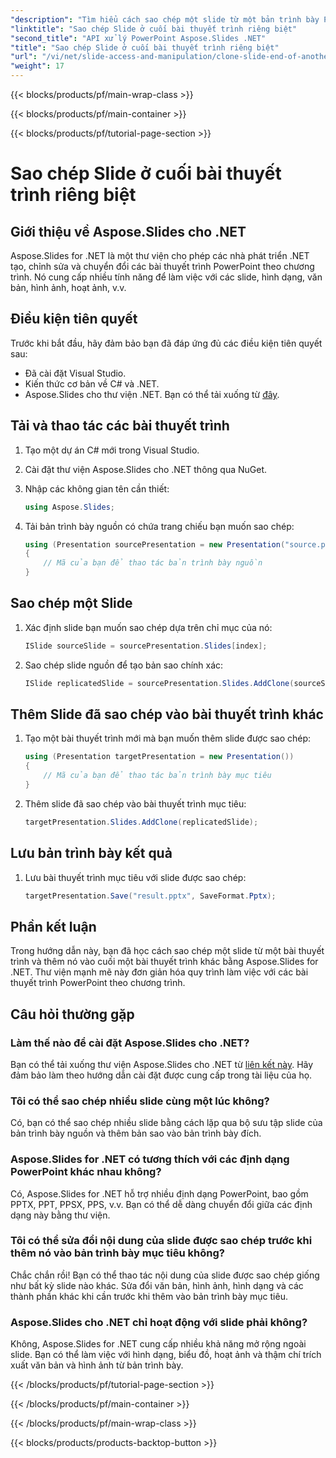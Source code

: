 ```yaml
---
"description": "Tìm hiểu cách sao chép một slide từ một bản trình bày PowerPoint và thêm vào một slide khác bằng Aspose.Slides for .NET. Hướng dẫn từng bước này cung cấp mã nguồn và hướng dẫn rõ ràng để thao tác slide liền mạch."
"linktitle": "Sao chép Slide ở cuối bài thuyết trình riêng biệt"
"second_title": "API xử lý PowerPoint Aspose.Slides .NET"
"title": "Sao chép Slide ở cuối bài thuyết trình riêng biệt"
"url": "/vi/net/slide-access-and-manipulation/clone-slide-end-of-another-presentation/"
"weight": 17
---
```


{{< blocks/products/pf/main-wrap-class >}}

{{< blocks/products/pf/main-container >}}

{{< blocks/products/pf/tutorial-page-section >}}

# Sao chép Slide ở cuối bài thuyết trình riêng biệt


## Giới thiệu về Aspose.Slides cho .NET

Aspose.Slides for .NET là một thư viện cho phép các nhà phát triển .NET tạo, chỉnh sửa và chuyển đổi các bài thuyết trình PowerPoint theo chương trình. Nó cung cấp nhiều tính năng để làm việc với các slide, hình dạng, văn bản, hình ảnh, hoạt ảnh, v.v.

## Điều kiện tiên quyết

Trước khi bắt đầu, hãy đảm bảo bạn đã đáp ứng đủ các điều kiện tiên quyết sau:

- Đã cài đặt Visual Studio.
- Kiến thức cơ bản về C# và .NET.
- Aspose.Slides cho thư viện .NET. Bạn có thể tải xuống từ [đây](https://releases.aspose.com/slides/net/).

## Tải và thao tác các bài thuyết trình

1. Tạo một dự án C# mới trong Visual Studio.
2. Cài đặt thư viện Aspose.Slides cho .NET thông qua NuGet.
3. Nhập các không gian tên cần thiết:
   
   ```csharp
   using Aspose.Slides;
   ```

4. Tải bản trình bày nguồn có chứa trang chiếu bạn muốn sao chép:

   ```csharp
   using (Presentation sourcePresentation = new Presentation("source.pptx"))
   {
       // Mã của bạn để thao tác bản trình bày nguồn
   }
   ```

## Sao chép một Slide

1. Xác định slide bạn muốn sao chép dựa trên chỉ mục của nó:

   ```csharp
   ISlide sourceSlide = sourcePresentation.Slides[index];
   ```

2. Sao chép slide nguồn để tạo bản sao chính xác:

   ```csharp
   ISlide replicatedSlide = sourcePresentation.Slides.AddClone(sourceSlide);
   ```

## Thêm Slide đã sao chép vào bài thuyết trình khác

1. Tạo một bài thuyết trình mới mà bạn muốn thêm slide được sao chép:

   ```csharp
   using (Presentation targetPresentation = new Presentation())
   {
       // Mã của bạn để thao tác bản trình bày mục tiêu
   }
   ```

2. Thêm slide đã sao chép vào bài thuyết trình mục tiêu:

   ```csharp
   targetPresentation.Slides.AddClone(replicatedSlide);
   ```

## Lưu bản trình bày kết quả

1. Lưu bài thuyết trình mục tiêu với slide được sao chép:

   ```csharp
   targetPresentation.Save("result.pptx", SaveFormat.Pptx);
   ```

## Phần kết luận

Trong hướng dẫn này, bạn đã học cách sao chép một slide từ một bài thuyết trình và thêm nó vào cuối một bài thuyết trình khác bằng Aspose.Slides for .NET. Thư viện mạnh mẽ này đơn giản hóa quy trình làm việc với các bài thuyết trình PowerPoint theo chương trình.

## Câu hỏi thường gặp

### Làm thế nào để cài đặt Aspose.Slides cho .NET?

Bạn có thể tải xuống thư viện Aspose.Slides cho .NET từ [liên kết này](https://releases.aspose.com/slides/net/). Hãy đảm bảo làm theo hướng dẫn cài đặt được cung cấp trong tài liệu của họ.

### Tôi có thể sao chép nhiều slide cùng một lúc không?

Có, bạn có thể sao chép nhiều slide bằng cách lặp qua bộ sưu tập slide của bản trình bày nguồn và thêm bản sao vào bản trình bày đích.

### Aspose.Slides for .NET có tương thích với các định dạng PowerPoint khác nhau không?

Có, Aspose.Slides for .NET hỗ trợ nhiều định dạng PowerPoint, bao gồm PPTX, PPT, PPSX, PPS, v.v. Bạn có thể dễ dàng chuyển đổi giữa các định dạng này bằng thư viện.

### Tôi có thể sửa đổi nội dung của slide được sao chép trước khi thêm nó vào bản trình bày mục tiêu không?

Chắc chắn rồi! Bạn có thể thao tác nội dung của slide được sao chép giống như bất kỳ slide nào khác. Sửa đổi văn bản, hình ảnh, hình dạng và các thành phần khác khi cần trước khi thêm vào bản trình bày mục tiêu.

### Aspose.Slides cho .NET chỉ hoạt động với slide phải không?

Không, Aspose.Slides for .NET cung cấp nhiều khả năng mở rộng ngoài slide. Bạn có thể làm việc với hình dạng, biểu đồ, hoạt ảnh và thậm chí trích xuất văn bản và hình ảnh từ bản trình bày.

{{< /blocks/products/pf/tutorial-page-section >}}

{{< /blocks/products/pf/main-container >}}

{{< /blocks/products/pf/main-wrap-class >}}

{{< blocks/products/products-backtop-button >}}